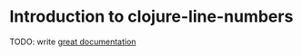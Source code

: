 # Introduction to clojure-line-numbers

TODO: write [great documentation](http://jacobian.org/writing/what-to-write/)
